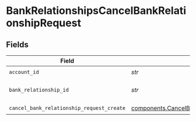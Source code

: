 # BankRelationshipsCancelBankRelationshipRequest


## Fields

| Field                                                                                                            | Type                                                                                                             | Required                                                                                                         | Description                                                                                                      | Example                                                                                                          |
| ---------------------------------------------------------------------------------------------------------------- | ---------------------------------------------------------------------------------------------------------------- | ---------------------------------------------------------------------------------------------------------------- | ---------------------------------------------------------------------------------------------------------------- | ---------------------------------------------------------------------------------------------------------------- |
| `account_id`                                                                                                     | *str*                                                                                                            | :heavy_check_mark:                                                                                               | The account id.                                                                                                  | 01H8FB90ZRRFWXB4XC2JPJ1D4Y                                                                                       |
| `bank_relationship_id`                                                                                           | *str*                                                                                                            | :heavy_check_mark:                                                                                               | The bankRelationship id.                                                                                         | 651ef9de0dee00240813e60e                                                                                         |
| `cancel_bank_relationship_request_create`                                                                        | [components.CancelBankRelationshipRequestCreate](../../models/components/cancelbankrelationshiprequestcreate.md) | :heavy_check_mark:                                                                                               | N/A                                                                                                              |                                                                                                                  |